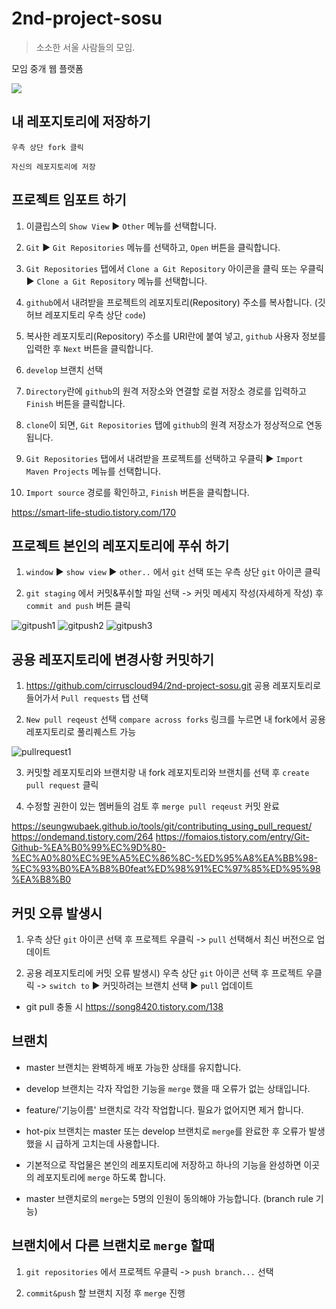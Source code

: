 # 2nd-project-sosu
> 소소한 서울 사람들의 모임.

모임 중개 웹 플랫폼

![](../total-branch.png)

## 내 레포지토리에 저장하기

```
우측 상단 fork 클릭
```

```
자신의 레포지토리에 저장
```

## 프로젝트 임포트 하기

1. 이클립스의 ``Show View`` ▶ ``Other`` 메뉴를 선택합니다.

2. ``Git`` ▶ ``Git Repositories`` 메뉴를 선택하고, ``Open`` 버튼을 클릭합니다.

3. ``Git Repositories`` 탭에서 ``Clone a Git Repository`` 아이콘을 클릭 또는 우클릭 ▶ ``Clone a Git Repository`` 메뉴를 선택합니다.

4. ``github``에서 내려받을 프로젝트의 레포지토리(Repository) 주소를 복사합니다. (깃허브 레포지토리 우측 상단 ``code``)

5. 복사한 레포지토리(Repository) 주소를 URI란에 붙여 넣고, ``github`` 사용자 정보를 입력한 후 ``Next`` 버튼을 클릭합니다.

6. ``develop`` 브랜치 선택

7. ``Directory``란에 ``github``의 원격 저장소와 연결할 로컬 저장소 경로를 입력하고 ``Finish`` 버튼을 클릭합니다.

8. ``clone``이 되면, ``Git Repositories`` 탭에 ``github``의 원격 저장소가 정상적으로 연동됩니다.

9. ``Git Repositories`` 탭에서 내려받을 프로젝트를 선택하고 우클릭 ▶ ``Import Maven Projects`` 메뉴를 선택합니다.

10. ``Import source`` 경로를 확인하고, ``Finish`` 버튼을 클릭합니다.


https://smart-life-studio.tistory.com/170

## 프로젝트 본인의 레포지토리에 푸쉬 하기

1. ``window`` ▶ ``show view`` ▶ ``other..`` 에서 ``git`` 선택 또는 우측 상단 ``git`` 아이콘 클릭

2. ``git staging`` 에서 커밋&푸쉬할 파일 선택 -> 커밋 메세지 작성(자세하게 작성) 후 ``commit and push`` 버튼 클릭

![gitpush1](https://user-images.githubusercontent.com/88194803/212643653-0321d174-79c1-4da5-9f0f-650379c51fec.JPG)
![gitpush2](https://user-images.githubusercontent.com/88194803/212643664-1233e52d-454a-40d3-879e-e0a99dc38af4.JPG)
![gitpush3](https://user-images.githubusercontent.com/88194803/212643668-baf9c575-3e99-432d-b557-55e6ac397604.JPG)


## 공용 레포지토리에 변경사항 커밋하기

1. https://github.com/cirruscloud94/2nd-project-sosu.git 공용 레포지토리로 들어가서 ``Pull requests`` 탭 선택 

2. ``New pull reqeust`` 선택 ``compare across forks`` 링크를 누르면 내 fork에서 공용 레포지토리로 풀리퀘스트 가능

![pullrequest1](https://user-images.githubusercontent.com/88194803/212643670-6a53f6a5-093e-4917-beb4-63ec9f078207.JPG)

3. 커밋할 레포지토리와 브랜치랑 내 fork 레포지토리와 브랜치를 선택 후 ``create pull request`` 클릭

4. 수정할 권한이 있는 멤버들의 검토 후 ``merge pull reqeust`` 커밋 완료

https://seungwubaek.github.io/tools/git/contributing_using_pull_request/
https://ondemand.tistory.com/264
https://fomaios.tistory.com/entry/Git-Github-%EA%B0%99%EC%9D%80-%EC%A0%80%EC%9E%A5%EC%86%8C-%ED%95%A8%EA%BB%98-%EC%93%B0%EA%B8%B0feat%ED%98%91%EC%97%85%ED%95%98%EA%B8%B0

## 커밋 오류 발생시

1. 우측 상단 ``git`` 아이콘 선택 후 프로젝트 우클릭 -> ``pull`` 선택해서 최신 버전으로 업데이트

2. 공용 레포지토리에 커밋 오류 발생시) 우측 상단 ``git`` 아이콘 선택 후 프로젝트 우클릭 -> ``switch to`` ▶ 커밋하려는 브랜치 선택 ▶ ``pull`` 업데이트

* git pull 충돌 시
https://song8420.tistory.com/138

## 브랜치

* master 브랜치는 완벽하게 배포 가능한 상태를 유지합니다.

* develop 브랜치는 각자 작업한 기능을 ``merge`` 했을 때 오류가 없는 상태입니다.

* feature/'기능이름' 브랜치로 각각 작업합니다. 필요가 없어지면 제거 합니다.

* hot-pix 브랜치는 master 또는 develop 브랜치로 ``merge``를 완료한 후 오류가 발생했을 시 급하게 고치는데 사용합니다.

* 기본적으로 작업물은 본인의 레포지토리에 저장하고 하나의 기능을 완성하면 이곳의 레포지토리에 ``merge`` 하도록 합니다.

* master 브랜치로의 ``merge``는 5명의 인원이 동의해야 가능합니다. (branch rule 기능)

## 브랜치에서 다른 브랜치로 ``merge`` 할때

1. ``git repositories`` 에서 프로젝트 우클릭 -> ``push branch...`` 선택

2. ``commit&push`` 할 브랜치 지정 후 ``merge`` 진행



<!-- Markdown link & img dfn's -->
[travis-image]: https://img.shields.io/travis/dbader/node-datadog-metrics/master.svg?style=flat-square
[travis-url]: https://travis-ci.org/dbader/node-datadog-metrics
